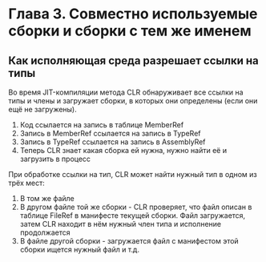 # Глава 3. Совместно используемые сборки и сборки с тем же именем

## Как исполняющая среда разрешает ссылки на типы

Во время JIT-компиляции метода CLR обнаруживает все ссылки на типы и члены и загружает сборки, в которых они определены (если они ещё не загружены).

1. Код ссылается на запись в таблице MemberRef
2. Запись в MemberRef ссылается на запись в TypeRef
3. Запись в TypeRef ссылается на запись в AssemblyRef
4. Теперь CLR знает какая сборка ей нужна, нужно найти её и загрузить в процесс

При обработке ссылки на тип, CLR может найти нужный тип в одном из трёх мест:

1. В том же файле
2. В другом файле той же сборки - CLR проверяет, что файл описан в таблице FileRef в манифесте текущей сборки. Файл загружается, затем CLR находит в нём нужный член типа и исполнение продолжается
3. В файле другой сборки - загружается файл с манифестом этой сборки ищется нужный файл и т.д.
